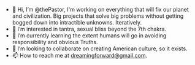- 👋 Hi, I’m @thePastor, I'm working on everything that will fix our planet and civilization.  Big projects that solve big problems without getting bogged down into intractible unknowns.  Iteratively.
- 👀 I’m interested in tantra, sexual bliss beyond the 7th chakra.
- 🌱 I’m currently learning the extent humans will go in avoiding responsibility and obvious Truths.
- 💞️ I’m looking to collaborate on creating American culture, so it exists.
- 📫 How to reach me at dreamingforward@gmail.com.

<!---
thePastor/thePastor is a ✨ special ✨ repository because its `README.md` (this file) appears on your GitHub profile.
You can click the Preview link to take a look at your changes.
--->
